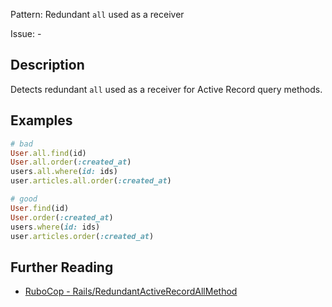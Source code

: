 Pattern: Redundant `all` used as a receiver

Issue: -

## Description

Detects redundant `all` used as a receiver for Active Record query methods.

## Examples

```ruby
# bad
User.all.find(id)
User.all.order(:created_at)
users.all.where(id: ids)
user.articles.all.order(:created_at)

# good
User.find(id)
User.order(:created_at)
users.where(id: ids)
user.articles.order(:created_at)
```

## Further Reading

* [RuboCop - Rails/RedundantActiveRecordAllMethod](https://docs.rubocop.org/rubocop-rails/cops_rails.html#railsredundantactiverecordallmethod)
